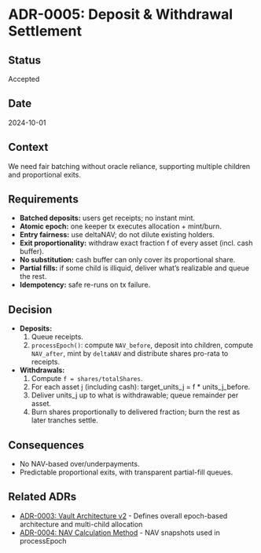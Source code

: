 # ADR-0005: Deposit & Withdrawal Settlement

## Status
Accepted

## Date
2024-10-01

## Context
We need fair batching without oracle reliance, supporting multiple children and proportional exits.

## Requirements
- **Batched deposits:** users get receipts; no instant mint.
- **Atomic epoch:** one keeper tx executes allocation + mint/burn.
- **Entry fairness:** use deltaNAV; do not dilute existing holders.
- **Exit proportionality:** withdraw exact fraction f of every asset (incl. cash buffer).
- **No substitution:** cash buffer can only cover its proportional share.
- **Partial fills:** if some child is illiquid, deliver what’s realizable and queue the rest.
- **Idempotency:** safe re-runs on tx failure.

## Decision
- **Deposits:**
    1) Queue receipts.
    2) `processEpoch()`: compute `NAV_before`, deposit into children, compute `NAV_after`, mint by `deltaNAV` and distribute shares pro-rata to receipts.
- **Withdrawals:**
    1) Compute `f = shares/totalShares`.
    2) For each asset j (including cash): target_units_j = f * units_j_before.
    3) Deliver units_j up to what is withdrawable; queue remainder per asset.
    4) Burn shares proportionally to delivered fraction; burn the rest as later tranches settle.

## Consequences
- No NAV-based over/underpayments.
- Predictable proportional exits, with transparent partial-fill queues.

## Related ADRs
- [ADR-0003: Vault Architecture v2](0003-vault-architecture.md) - Defines overall epoch-based architecture and multi-child allocation
- [ADR-0004: NAV Calculation Method](0004-nav-calculation-method.md) - NAV snapshots used in processEpoch
